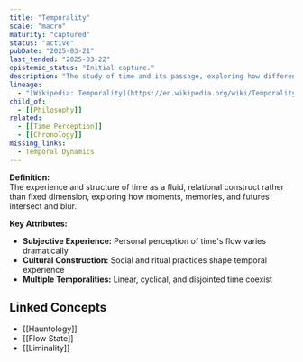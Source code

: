 ```yaml
---
title: "Temporality"
scale: "macro"
maturity: "captured"
status: "active"
pubDate: "2025-03-21"
last_tended: "2025-03-22"
epistemic_status: "Initial capture."
description: "The study of time and its passage, exploring how different cultures, philosophies, and individuals perceive and experience time."
lineage:
  - "[Wikipedia: Temporality](https://en.wikipedia.org/wiki/Temporality)"
child_of:
  - [[Philosophy]]
related:
  - [[Time Perception]]
  - [[Chronology]]
missing_links:
  - Temporal Dynamics
---
```

**Definition:**  
The experience and structure of time as a fluid, relational construct rather than fixed dimension, exploring how moments, memories, and futures intersect and blur.

**Key Attributes:**  
- **Subjective Experience:** Personal perception of time's flow varies dramatically  
- **Cultural Construction:** Social and ritual practices shape temporal experience  
- **Multiple Temporalities:** Linear, cyclical, and disjointed time coexist

## Linked Concepts
- [[Hauntology]]
- [[Flow State]]
- [[Liminality]]
